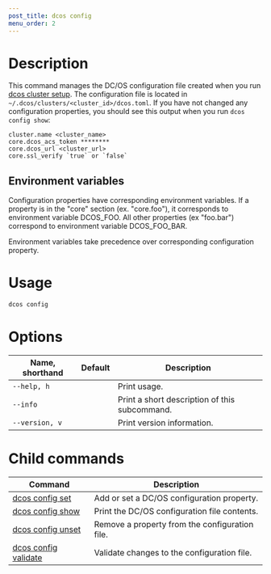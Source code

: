 ```yaml
---
post_title: dcos config
menu_order: 2
---
```


# Description
This command manages the DC/OS configuration file created when you run [dcos cluster setup](/docs/1.10/cli/command-reference/dcos-cluster/dcos-cluster-setup). The configuration file is located in `~/.dcos/clusters/<cluster_id>/dcos.toml`. If you have not changed any configuration properties, you should see this output when you run `dcos config show`:

    cluster.name <cluster_name>
    core.dcos_acs_token ********
    core.dcos_url <cluster_url>
    core.ssl_verify `true` or `false`


## Environment variables
Configuration properties have corresponding environment variables. If a property is in the "core" section (ex. "core.foo"), it corresponds to environment variable DCOS_FOO. All other properties (ex "foo.bar") correspond to environment variable DCOS_FOO_BAR.

Environment variables take precedence over corresponding configuration property.

# Usage

```bash
dcos config
```

# Options

| Name, shorthand | Default | Description |
|---------|-------------|-------------|
| `--help, h`   |             |  Print usage. |
| `--info`   |             |  Print a short description of this subcommand. |
| `--version, v`   |             | Print version information. |

# Child commands

| Command | Description |
|---------|-------------|
| [dcos config set](/docs/1.10/cli/command-reference/dcos-config/dcos-config-set/)   | Add or set a DC/OS configuration property. |
| [dcos config show](/docs/1.10/cli/command-reference/dcos-config/dcos-config-show/)    | Print the DC/OS configuration file contents. |
| [dcos config unset](/docs/1.10/cli/command-reference/dcos-config/dcos-config-unset/)    | Remove a property from the configuration file. |
| [dcos config validate](/docs/1.10/cli/command-reference/dcos-config/dcos-config-validate/)    | Validate changes to the configuration file. |
